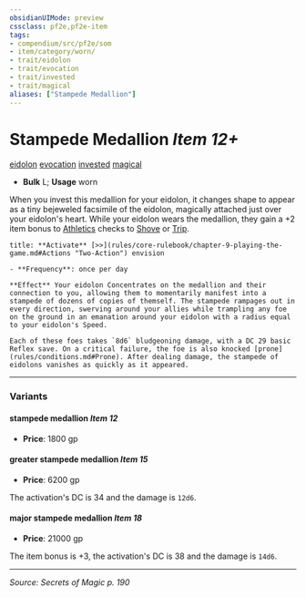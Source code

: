 ```yaml
---
obsidianUIMode: preview
cssclass: pf2e,pf2e-item
tags:
- compendium/src/pf2e/som
- item/category/worn/
- trait/eidolon
- trait/evocation
- trait/invested
- trait/magical
aliases: ["Stampede Medallion"]
---
```

# Stampede Medallion *Item 12+*  
[eidolon](eidolon-som.md "Eidolon Creature Type Trait")  [evocation](evocation.md "Evocation School Trait")  [invested](invested.md "Invested Item Trait")  [magical](magical.md "Magical Item Trait")  

- **Bulk** L; **Usage** worn

When you invest this medallion for your eidolon, it changes shape to appear as a tiny bejeweled facsimile of the eidolon, magically attached just over your eidolon's heart. While your eidolon wears the medallion, they gain a +2 item bonus to [Athletics](skills.md#Athletics) checks to [Shove](Reference/Rules/Actions/shove.md) or [Trip](Reference/Rules/Actions/trip.md).

```ad-embed-ability
title: **Activate** [>>](rules/core-rulebook/chapter-9-playing-the-game.md#Actions "Two-Action") envision

- **Frequency**: once per day

**Effect** Your eidolon Concentrates on the medallion and their connection to you, allowing them to momentarily manifest into a stampede of dozens of copies of themself. The stampede rampages out in every direction, swerving around your allies while trampling any foe on the ground in an emanation around your eidolon with a radius equal to your eidolon's Speed.

Each of these foes takes `8d6` bludgeoning damage, with a DC 29 basic Reflex save. On a critical failure, the foe is also knocked [prone](rules/conditions.md#Prone). After dealing damage, the stampede of eidolons vanishes as quickly as it appeared.
```

---

### Variants

#### stampede medallion *Item 12*

- **Price**: 1800 gp

#### greater stampede medallion *Item 15*

- **Price**: 6200 gp

The activation's DC is 34 and the damage is `12d6`.

#### major stampede medallion *Item 18*

- **Price**: 21000 gp

The item bonus is +3, the activation's DC is 38 and the damage is `14d6`.

---
*Source: Secrets of Magic p. 190*